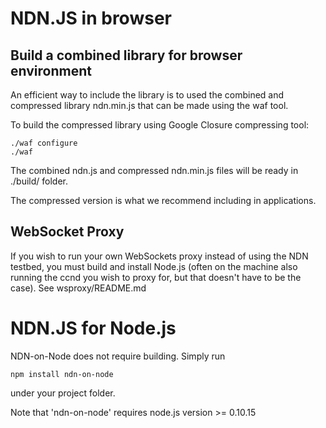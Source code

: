 NDN.JS in browser
=================

Build a combined library for browser environment
------------------------------------------------

An efficient way to include the library is to used the combined and compressed library ndn.min.js that can be made using the waf tool.

To build the compressed library using Google Closure compressing tool:

    ./waf configure
    ./waf

The combined ndn.js and compressed ndn.min.js files will be ready in ./build/ folder.

The compressed version is what we recommend including in applications.

WebSocket Proxy
---------------

If you wish to run your own WebSockets proxy instead of using the NDN testbed, you must
build and install Node.js (often on the machine also running the ccnd you wish to proxy
for, but that doesn't have to be the case). See wsproxy/README.md

NDN.JS for Node.js
==================

NDN-on-Node does not require building. Simply run 

    npm install ndn-on-node

under your project folder.

Note that 'ndn-on-node' requires node.js version >= 0.10.15 
